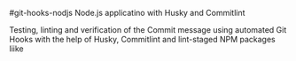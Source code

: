 #git-hooks-nodjs
Node.js applicatino with Husky and Commitlint

Testing, linting and verification of the Commit message using automated Git Hooks with the help of Husky, Commitlint and lint-staged NPM packages liike 
